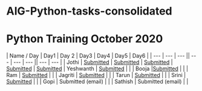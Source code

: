 # AIG-Python-tasks-consolidated

# Python Training October 2020

| Name / Day | Day1 | Day 2 | Day3 | Day4 | Day5 | Day6 |
| --- | --- | --- || --- | --- | --- || --- | --- | 
| Jothi | [Submitted](https://github.com/jojerry/AIG-Python-tasks/tree/main/Day1) | [Submitted](https://github.com/jojerry/AIG-Python-tasks/tree/main/Day2) | [Submitted](https://github.com/jojerry/AIG-Python-tasks/tree/main/Day3) | [Submitted](https://github.com/jojerry/AIG-Python-tasks/tree/main/Day4) | [Submitted](https://github.com/jojerry/AIG-Python-tasks/tree/main/Day5)
| Yeshwanth | [Submitted](https://github.com/Yeshwanth299/python/tree/main/Day_1) | |
| Booja |[Submitted](https://github.com/Booja97/python) | |
| Ram | [Submitted](https://github.com/ram326798/Python_coding) | |
| Jagriti | [Submitted](https://github.com/Jagriti21/Python-Exercises/blob/main/Day1/PracticeAssignment.ipynb) | |
| Tarun | [Submitted](https://github.com/tarunkumarchinni/python-excercises/tree/main/day1) | |
| Srini | [Submitted](https://github.com/srinivasvarma9/Day1-tasks) | |
| Gopi | Submitted (email) | |
| Sathish | Submitted (email) | |
